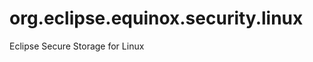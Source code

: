 org.eclipse.equinox.security.linux
==================================

Eclipse Secure Storage for Linux
